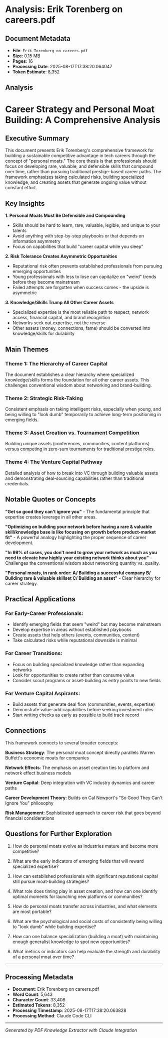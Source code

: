 # Analysis: Erik Torenberg on careers.pdf

## Document Metadata
- **File**: `Erik Torenberg on careers.pdf`
- **Size**: 0.15 MB
- **Pages**: 16
- **Processing Date**: 2025-08-17T17:38:20.064047
- **Token Estimate**: 8,352

## Analysis

# Career Strategy and Personal Moat Building: A Comprehensive Analysis

## Executive Summary

This document presents Erik Torenberg's comprehensive framework for building a sustainable competitive advantage in tech careers through the concept of "personal moats." The core thesis is that professionals should focus on developing rare, valuable, and defensible skills that compound over time, rather than pursuing traditional prestige-based career paths. The framework emphasizes taking calculated risks, building specialized knowledge, and creating assets that generate ongoing value without constant effort.

## Key Insights

**1. Personal Moats Must Be Defensible and Compounding**
- Skills should be hard to learn, rare, valuable, legible, and unique to your talents
- Avoid anything with step-by-step playbooks or that depends on information asymmetry
- Focus on capabilities that build "career capital while you sleep"

**2. Risk Tolerance Creates Asymmetric Opportunities** 
- Reputational risk often prevents established professionals from pursuing emerging opportunities
- Young professionals with less to lose can capitalize on "weird" trends before they become mainstream
- Failed attempts are forgotten when success comes - the upside is asymmetric

**3. Knowledge/Skills Trump All Other Career Assets**
- Specialized expertise is the most reliable path to respect, network access, financial capital, and brand recognition
- Networks seek out expertise, not the reverse
- Other assets (money, connections, fame) should be converted into knowledge/skills for durability

## Main Themes

### Theme 1: The Hierarchy of Career Capital
The document establishes a clear hierarchy where specialized knowledge/skills forms the foundation for all other career assets. This challenges conventional wisdom about networking and brand-building.

### Theme 2: Strategic Risk-Taking
Consistent emphasis on taking intelligent risks, especially when young, and being willing to "look dumb" temporarily to achieve long-term positioning in emerging fields.

### Theme 3: Asset Creation vs. Tournament Competition
Building unique assets (conferences, communities, content platforms) versus competing in zero-sum tournaments for traditional prestige roles.

### Theme 4: The Venture Capital Pathway
Detailed analysis of how to break into VC through building valuable assets and demonstrating deal-sourcing capabilities rather than traditional credentials.

## Notable Quotes or Concepts

**"Get so good they can't ignore you"** - The fundamental principle that expertise creates leverage in all other areas.

**"Optimizing on building your network before having a rare & valuable skill/knowledge base is like focusing on growth before product-market fit"** - A powerful analogy highlighting the proper sequence of career development.

**"In 99% of cases, you don't need to grow your network as much as you need to elevate how highly your existing network thinks about you"** - Challenges the conventional wisdom about networking quantity vs. quality.

**"Personal moats, in rank order: A/ Building a successful company B/ Building rare & valuable skillset C/ Building an asset"** - Clear hierarchy for career strategy.

## Practical Applications

### For Early-Career Professionals:
- Identify emerging fields that seem "weird" but may become mainstream
- Develop expertise in areas without established playbooks
- Create assets that help others (events, communities, content)
- Take calculated risks while reputational downside is minimal

### For Career Transitions:
- Focus on building specialized knowledge rather than expanding networks
- Look for opportunities to create rather than consume value
- Consider scout programs or asset-building as entry points to new fields

### For Venture Capital Aspirants:
- Build assets that generate deal flow (communities, events, expertise)
- Demonstrate value-add capabilities before seeking investment roles
- Start writing checks as early as possible to build track record

## Connections

This framework connects to several broader concepts:

**Business Strategy**: The personal moat concept directly parallels Warren Buffett's economic moats for companies

**Network Effects**: The emphasis on asset creation ties to platform and network effect business models

**Venture Capital**: Deep integration with VC industry dynamics and career paths

**Career Development Theory**: Builds on Cal Newport's "So Good They Can't Ignore You" philosophy

**Risk Management**: Sophisticated approach to career risk that goes beyond financial considerations

## Questions for Further Exploration

1. How do personal moats evolve as industries mature and become more competitive?

2. What are the early indicators of emerging fields that will reward specialized expertise?

3. How can established professionals with significant reputational capital still pursue moat-building strategies?

4. What role does timing play in asset creation, and how can one identify optimal moments for launching new platforms or communities?

5. How do personal moats transfer across industries, and what elements are most portable?

6. What are the psychological and social costs of consistently being willing to "look dumb" while building expertise?

7. How can one balance specialization (building a moat) with maintaining enough generalist knowledge to spot new opportunities?

8. What metrics or indicators can help evaluate the strength and durability of a personal moat over time?

---

## Processing Metadata
- **Document**: Erik Torenberg on careers.pdf
- **Word Count**: 5,643
- **Character Count**: 33,408
- **Estimated Tokens**: 8,352
- **Processing Timestamp**: 2025-08-17T17:38:20.063828
- **Processing Method**: Claude Code CLI

---
*Generated by PDF Knowledge Extractor with Claude Integration*